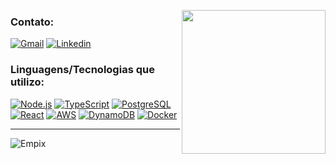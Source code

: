 [<img align='right' src="https://images-wixmp-ed30a86b8c4ca887773594c2.wixmp.com/f/5211d0ed-0a91-4716-afda-dfb7ec276fa1/dbzwfby-6f92e29f-a50b-43d4-b1c2-cae7a77a5a63.gif?token=eyJ0eXAiOiJKV1QiLCJhbGciOiJIUzI1NiJ9.eyJzdWIiOiJ1cm46YXBwOiIsImlzcyI6InVybjphcHA6Iiwib2JqIjpbW3sicGF0aCI6IlwvZlwvNTIxMWQwZWQtMGE5MS00NzE2LWFmZGEtZGZiN2VjMjc2ZmExXC9kYnp3ZmJ5LTZmOTJlMjlmLWE1MGItNDNkNC1iMWMyLWNhZTdhNzdhNWE2My5naWYifV1dLCJhdWQiOlsidXJuOnNlcnZpY2U6ZmlsZS5kb3dubG9hZCJdfQ.SIMAfxTSLnXq6QULcVseKO_DHPkrojhNz5KQJNQvPKA" width="230">](http://fav.me/dbzwfby)

### Contato:
[![Gmail](https://img.shields.io/badge/-adrian.fr.fe@gmail.com-D14836?style=for-the-badge&logo=gmail&logoColor=white&link=mailto:adrian.fr.fe@gmail.com)](mailto:adrian.fr.fe@gmail.com)
[![Linkedin](https://img.shields.io/badge/-Linkedin-0077B5?style=for-the-badge&logo=Linkedin&link=https://www.linkedin.com/in/adrianfrfe/)](https://www.linkedin.com/in/adrianfrfe/) 

### Linguagens/Tecnologias que utilizo:
[![Node.js](https://skillicons.dev/icons?i=nodejs "Node.js")](#)
[![TypeScript](https://skillicons.dev/icons?i=ts "TypeScript")](#)
[![PostgreSQL](https://skillicons.dev/icons?i=postgresql "PostgreSQL")](#)
[![React](https://skillicons.dev/icons?i=react "React")](#)
[![AWS](https://skillicons.dev/icons?i=aws "AWS")](#)
[![DynamoDB](https://skillicons.dev/icons?i=dynamodb "DynamoDB")](#)
[![Docker](https://skillicons.dev/icons?i=docker "Docker")](#)
<!-- [![Kubernetes](https://skillicons.dev/icons?i=kubernetes "Kubernetes")](#) -->

<!--
![Node.js](https://img.shields.io/badge/-Node.js-339933?style=for-the-badge&logo=Node.js&logoColor=white)
![JavaScript](https://img.shields.io/badge/-JavaScript-F7DF1E?style=for-the-badge&logo=Javascript&logoColor=black)
![TypeScript](https://img.shields.io/badge/-TypeScript-007ACC?style=for-the-badge&logo=TypeScript&logoColor=white)
![Git and Github](https://img.shields.io/badge/-Git%20e%20Github-181717?style=for-the-badge&logo=github&logoColor=white)
![PostgreSQL](https://img.shields.io/badge/-PostgreSQL-4169E1?style=for-the-badge&logo=postgresql&logoColor=white)
![React](https://img.shields.io/badge/-React-61DAFB?style=for-the-badge&logo=react&logoColor=black)
![AWS](https://img.shields.io/badge/-AWS-232F3E?style=for-the-badge&logo=AmazonAWS&logoColor=white)
![DynamoDB](https://img.shields.io/badge/-DynamoDB-4053D6?style=for-the-badge&logo=amazondynamodb&logoColor=white)
 -->
 ---
![Empix](https://github-readme-stats.vercel.app/api?username=empix&show_icons=true&theme=tokyonight)

